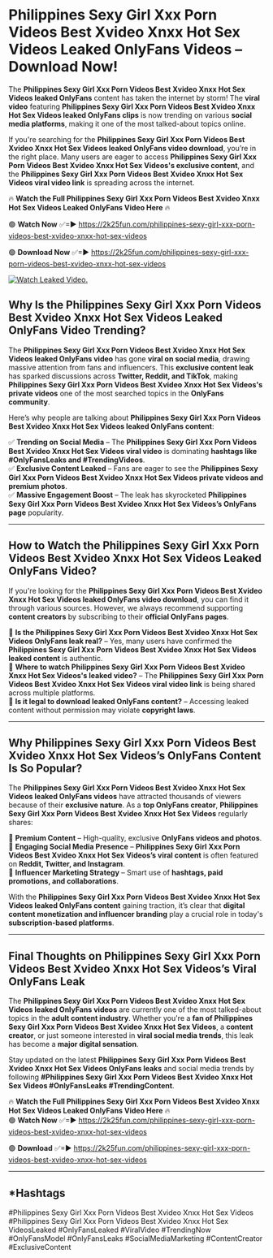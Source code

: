 # Philippines Sexy Girl Xxx Porn Videos Best Xvideo Xnxx Hot Sex Videos Leaked OnlyFans Videos – Download Now!

The **Philippines Sexy Girl Xxx Porn Videos Best Xvideo Xnxx Hot Sex Videos leaked OnlyFans** content has taken the internet by storm! The **viral video** featuring **Philippines Sexy Girl Xxx Porn Videos Best Xvideo Xnxx Hot Sex Videos leaked OnlyFans clips** is now trending on various **social media platforms**, making it one of the most talked-about topics online.  

If you're searching for the **Philippines Sexy Girl Xxx Porn Videos Best Xvideo Xnxx Hot Sex Videos leaked OnlyFans video download**, you’re in the right place. Many users are eager to access **Philippines Sexy Girl Xxx Porn Videos Best Xvideo Xnxx Hot Sex Videos's exclusive content**, and the **Philippines Sexy Girl Xxx Porn Videos Best Xvideo Xnxx Hot Sex Videos viral video link** is spreading across the internet.  

🔥 **Watch the Full Philippines Sexy Girl Xxx Porn Videos Best Xvideo Xnxx Hot Sex Videos Leaked OnlyFans Video Here** 🔥  

🟢 **Watch Now** ✅=► https://2k25fun.com/philippines-sexy-girl-xxx-porn-videos-best-xvideo-xnxx-hot-sex-videos

🟢 **Download Now** ✅=► https://2k25fun.com/philippines-sexy-girl-xxx-porn-videos-best-xvideo-xnxx-hot-sex-videos

[![Watch Leaked Video.](https://miro.medium.com/v2/resize:fit:828/format:webp/1*cilzJN44JGOrTw9NJCrNHA.gif "Watch Leaked Video")](https://2k25fun.com/philippines-sexy-girl-xxx-porn-videos-best-xvideo-xnxx-hot-sex-videos)

## **Why Is the Philippines Sexy Girl Xxx Porn Videos Best Xvideo Xnxx Hot Sex Videos Leaked OnlyFans Video Trending?**  

The **Philippines Sexy Girl Xxx Porn Videos Best Xvideo Xnxx Hot Sex Videos leaked OnlyFans video** has gone **viral on social media**, drawing massive attention from fans and influencers. This **exclusive content leak** has sparked discussions across **Twitter, Reddit, and TikTok**, making **Philippines Sexy Girl Xxx Porn Videos Best Xvideo Xnxx Hot Sex Videos's private videos** one of the most searched topics in the **OnlyFans community**.  

Here’s why people are talking about **Philippines Sexy Girl Xxx Porn Videos Best Xvideo Xnxx Hot Sex Videos leaked OnlyFans content**:  

✅ **Trending on Social Media** – The **Philippines Sexy Girl Xxx Porn Videos Best Xvideo Xnxx Hot Sex Videos viral video** is dominating **hashtags like #OnlyFansLeaks and #TrendingVideos**.  
✅ **Exclusive Content Leaked** – Fans are eager to see the **Philippines Sexy Girl Xxx Porn Videos Best Xvideo Xnxx Hot Sex Videos private videos and premium photos**.  
✅ **Massive Engagement Boost** – The leak has skyrocketed **Philippines Sexy Girl Xxx Porn Videos Best Xvideo Xnxx Hot Sex Videos’s OnlyFans page** popularity.  

---

## **How to Watch the Philippines Sexy Girl Xxx Porn Videos Best Xvideo Xnxx Hot Sex Videos Leaked OnlyFans Video?**  

If you're looking for the **Philippines Sexy Girl Xxx Porn Videos Best Xvideo Xnxx Hot Sex Videos leaked OnlyFans video download**, you can find it through various sources. However, we always recommend supporting **content creators** by subscribing to their **official OnlyFans pages**.  

🔹 **Is the Philippines Sexy Girl Xxx Porn Videos Best Xvideo Xnxx Hot Sex Videos OnlyFans leak real?** – Yes, many users have confirmed the **Philippines Sexy Girl Xxx Porn Videos Best Xvideo Xnxx Hot Sex Videos leaked content** is authentic.  
🔹 **Where to watch Philippines Sexy Girl Xxx Porn Videos Best Xvideo Xnxx Hot Sex Videos's leaked video?** – The **Philippines Sexy Girl Xxx Porn Videos Best Xvideo Xnxx Hot Sex Videos viral video link** is being shared across multiple platforms.  
🔹 **Is it legal to download leaked OnlyFans content?** – Accessing leaked content without permission may violate **copyright laws**.  

---

## **Why Philippines Sexy Girl Xxx Porn Videos Best Xvideo Xnxx Hot Sex Videos’s OnlyFans Content Is So Popular?**  

The **Philippines Sexy Girl Xxx Porn Videos Best Xvideo Xnxx Hot Sex Videos leaked OnlyFans videos** have attracted thousands of viewers because of their **exclusive nature**. As a **top OnlyFans creator**, **Philippines Sexy Girl Xxx Porn Videos Best Xvideo Xnxx Hot Sex Videos** regularly shares:  

📌 **Premium Content** – High-quality, exclusive **OnlyFans videos and photos**.  
📌 **Engaging Social Media Presence** – **Philippines Sexy Girl Xxx Porn Videos Best Xvideo Xnxx Hot Sex Videos’s viral content** is often featured on **Reddit, Twitter, and Instagram**.  
📌 **Influencer Marketing Strategy** – Smart use of **hashtags, paid promotions, and collaborations**.  

With the **Philippines Sexy Girl Xxx Porn Videos Best Xvideo Xnxx Hot Sex Videos leaked OnlyFans content** gaining traction, it’s clear that **digital content monetization and influencer branding** play a crucial role in today's **subscription-based platforms**.  

---

## **Final Thoughts on Philippines Sexy Girl Xxx Porn Videos Best Xvideo Xnxx Hot Sex Videos’s Viral OnlyFans Leak**  

The **Philippines Sexy Girl Xxx Porn Videos Best Xvideo Xnxx Hot Sex Videos leaked OnlyFans videos** are currently one of the most talked-about topics in the **adult content industry**. Whether you're a **fan of Philippines Sexy Girl Xxx Porn Videos Best Xvideo Xnxx Hot Sex Videos**, a **content creator**, or just someone interested in **viral social media trends**, this leak has become a **major digital sensation**.  

Stay updated on the latest **Philippines Sexy Girl Xxx Porn Videos Best Xvideo Xnxx Hot Sex Videos OnlyFans leaks** and social media trends by following **#Philippines Sexy Girl Xxx Porn Videos Best Xvideo Xnxx Hot Sex Videos #OnlyFansLeaks #TrendingContent**.  

🔥 **Watch the Full Philippines Sexy Girl Xxx Porn Videos Best Xvideo Xnxx Hot Sex Videos Leaked OnlyFans Video Here** 🔥  
🟢 **Watch Now** ✅=► https://2k25fun.com/philippines-sexy-girl-xxx-porn-videos-best-xvideo-xnxx-hot-sex-videos

🟢 **Download** ✅=► https://2k25fun.com/philippines-sexy-girl-xxx-porn-videos-best-xvideo-xnxx-hot-sex-videos

---

## *Hashtags
#Philippines Sexy Girl Xxx Porn Videos Best Xvideo Xnxx Hot Sex Videos #Philippines Sexy Girl Xxx Porn Videos Best Xvideo Xnxx Hot Sex VideosLeaked #OnlyFansLeaked #ViralVideo #TrendingNow #OnlyFansModel #OnlyFansLeaks #SocialMediaMarketing #ContentCreator #ExclusiveContent  